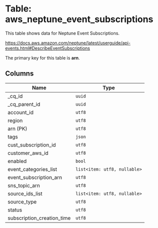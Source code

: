 # Table: aws_neptune_event_subscriptions

This table shows data for Neptune Event Subscriptions.

https://docs.aws.amazon.com/neptune/latest/userguide/api-events.html#DescribeEventSubscriptions

The primary key for this table is **arn**.

## Columns

| Name          | Type          |
| ------------- | ------------- |
|_cq_id|`uuid`|
|_cq_parent_id|`uuid`|
|account_id|`utf8`|
|region|`utf8`|
|arn (PK)|`utf8`|
|tags|`json`|
|cust_subscription_id|`utf8`|
|customer_aws_id|`utf8`|
|enabled|`bool`|
|event_categories_list|`list<item: utf8, nullable>`|
|event_subscription_arn|`utf8`|
|sns_topic_arn|`utf8`|
|source_ids_list|`list<item: utf8, nullable>`|
|source_type|`utf8`|
|status|`utf8`|
|subscription_creation_time|`utf8`|